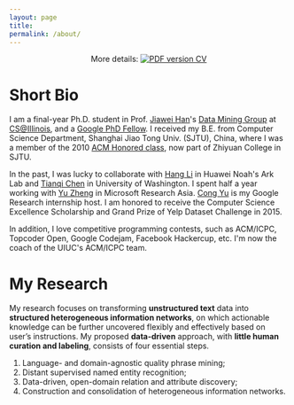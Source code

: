 ```yaml
---
layout: page
title: 
permalink: /about/
---
```


<p align="center">
    More details: 
    <a href="https://www.dropbox.com/s/4es57mjwl9z1w4t/Jingbo_Shang_20180814.pdf?dl=1">
        <img alt="PDF version CV" src="https://img.shields.io/badge/Curriculum Vitae-PDF-blue.svg">
    </a>
</p>

# Short Bio

I am a final-year Ph.D. student in Prof. [Jiawei Han](http://hanj.cs.illinois.edu/)'s [Data Mining Group](http://dm1.cs.uiuc.edu/) at [CS@Illinois](https://cs.illinois.edu/), and a [Google PhD Fellow](https://ai.google/research/outreach/phd-fellowship). I received my B.E. from Computer Science Department, Shanghai Jiao Tong Univ. (SJTU), China, where I was a member of the 2010 [ACM Honored class](http://acm.sjtu.edu.cn/), now part of Zhiyuan College in SJTU. 

In the past, I was lucky to collaborate with [Hang Li](http://www.hangli-hl.com/index.html) in Huawei Noah's Ark Lab and [Tianqi Chen](https://homes.cs.washington.edu/~tqchen/) in University of Washington. I spent half a year working with [Yu Zheng](https://www.microsoft.com/en-us/research/people/yuzheng/) in Microsoft Research Asia. [Cong Yu](https://sites.google.com/site/congyu/home) is my Google Research internship host. I am honored to receive the Computer Science Excellence Scholarship and Grand Prize of Yelp Dataset Challenge in 2015. 

In addition, I love competitive programming contests, such as ACM/ICPC, Topcoder Open, Google Codejam, Facebook Hackercup, etc. I'm now the coach of the UIUC's ACM/ICPC team.


# My Research

My research focuses on transforming **unstructured text** data into **structured heterogeneous information networks**, on which actionable knowledge can be further uncovered flexibly and effectively based on user’s instructions. My proposed **data-driven** approach, with **little human curation and labeling**, consists of four essential steps.

1. Language- and domain-agnostic quality phrase mining;
2. Distant supervised named entity recognition;
3. Data-driven, open-domain relation and attribute discovery;
4. Construction and consolidation of heterogeneous information networks.